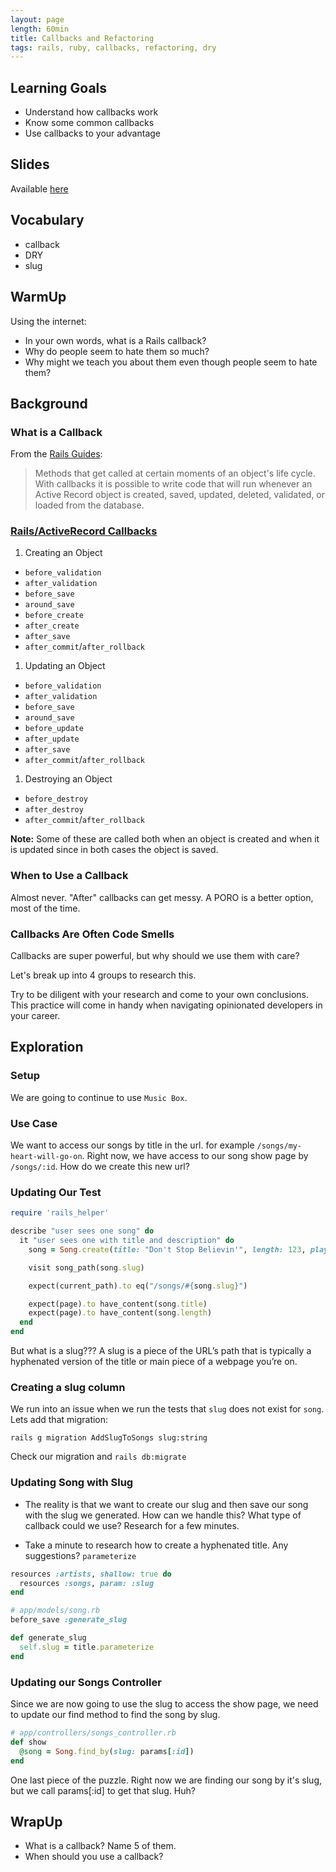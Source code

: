 ```yaml
---
layout: page
length: 60min
title: Callbacks and Refactoring
tags: rails, ruby, callbacks, refactoring, dry
---
```


## Learning Goals

* Understand how callbacks work
* Know some common callbacks
* Use callbacks to your advantage

## Slides

Available [here](../slides/callbacks_and_refactoring.md)

## Vocabulary

* callback
* DRY
* slug

## WarmUp

Using the internet:

* In your own words, what is a Rails callback?
* Why do people seem to hate them so much?
* Why might we teach you about them even though people seem to hate them?

## Background

### What is a Callback

From the [Rails Guides](http://guides.rubyonrails.org/active_record_callbacks.html):

> Methods that get called at certain moments of an object's life cycle. With callbacks it is possible to write code that will run whenever an Active Record object is created, saved, updated, deleted, validated, or loaded from the database.

### [Rails/ActiveRecord Callbacks](http://api.rubyonrails.org/classes/ActiveRecord/Callbacks.html)

1. Creating an Object
  * `before_validation`
  * `after_validation`
  * `before_save`
  * `around_save`
  * `before_create`
  * `after_create`
  * `after_save`
  * `after_commit`/`after_rollback`
1. Updating an Object
  * `before_validation`
  * `after_validation`
  * `before_save`
  * `around_save`
  * `before_update`
  * `after_update`
  * `after_save`
  * `after_commit`/`after_rollback`
1. Destroying an Object
  * `before_destroy`
  * `after_destroy`
  * `after_commit`/`after_rollback`

**Note:** Some of these are called both when an object is created and when it is updated since in both cases the object is saved.

### When to Use a Callback

Almost never. "After" callbacks can get messy. A PORO is a better option, most of the time.

### Callbacks Are Often Code Smells

Callbacks are super powerful, but why should we use them with care?

Let's break up into 4 groups to research this.

Try to be diligent with your research and come to your own conclusions. This practice will come in handy when navigating opinionated developers in your career.

## Exploration

### Setup

We are going to continue to use `Music Box`.

### Use Case

We want to access our songs by title in the url. for example `/songs/my-heart-will-go-on`. Right now, we have access to our song show page by `/songs/:id`. How do we create this new url?

### Updating Our Test

```ruby
require 'rails_helper'

describe "user sees one song" do
  it "user sees one with title and description" do
    song = Song.create(title: "Don't Stop Believin'", length: 123, play_count: 0)

    visit song_path(song.slug)

    expect(current_path).to eq("/songs/#{song.slug}")

    expect(page).to have_content(song.title)
    expect(page).to have_content(song.length)
  end
end
```

But what is a slug??? A slug is a piece of the URL’s path that is typically a hyphenated version of the title or main piece of a webpage you’re on.

### Creating a slug column

We run into an issue when we run the tests that `slug` does not exist for `song`. Lets add that migration:

`rails g migration AddSlugToSongs slug:string`

Check our migration and `rails db:migrate`

### Updating Song with Slug

- The reality is that we want to create our slug and then save our song with the slug we generated. How can we handle this? What type of callback could we use? Research for a few minutes.

- Take a minute to research how to create a hyphenated title. Any suggestions? `parameterize`

```ruby
resources :artists, shallow: true do
  resources :songs, param: :slug
end
```

```ruby
# app/models/song.rb
before_save :generate_slug

def generate_slug
  self.slug = title.parameterize
end
```

### Updating our Songs Controller

Since we are now going to use the slug to access the show page, we need to update our find method to find the song by slug.

```ruby
# app/controllers/songs_controller.rb
def show
  @song = Song.find_by(slug: params[:id])
end
```

One last piece of the puzzle. Right now we are finding our song by it's slug, but we call params[:id] to get that slug. Huh?

## WrapUp

* What is a callback? Name 5 of them.
* When should you use a callback?
